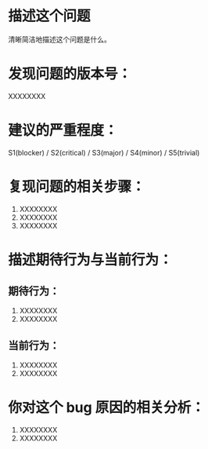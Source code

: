 # 描述这个问题
清晰简洁地描述这个问题是什么。

# 发现问题的版本号：
XXXXXXXX

# 建议的严重程度：
S1(blocker) / S2(critical) / S3(major) / S4(minor) / S5(trivial)

# 复现问题的相关步骤：
1. XXXXXXXX
2. XXXXXXXX
3. XXXXXXXX

# 描述期待行为与当前行为：
## 期待行为：
1. XXXXXXXX
2. XXXXXXXX

## 当前行为：
1. XXXXXXXX
2. XXXXXXXX

# 你对这个 bug 原因的相关分析：
1. XXXXXXXX
2. XXXXXXXX